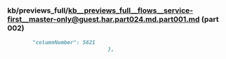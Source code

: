 ### kb/previews_full/kb__previews_full__flows__service-first__master-only@guest.har.part024.md.part001.md (part 002)

```md
        "columnNumber": 5621
                                },
                              
```

```
